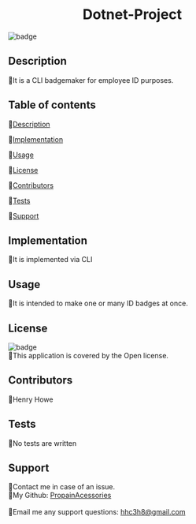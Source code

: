 
  <h1 align="center"> Dotnet-Project</h1>

  ![badge](https://img.shields.io/badge/license-Open-brightgreen)<br />

  ## Description
  🐔It is a CLI badgemaker for employee ID purposes.

  ## Table of contents
  🐔[Description](#description)

  🐔[Implementation](#implementation)

  🐔[Usage](#usage)

  🐔[License](#license)

  🐔[Contributors](#contributors)

  🐔[Tests](#tests)
  
  🐔[Support](#support)

  ## Implementation
  🐔It is implemented via CLI

  ## Usage
  🐔It is intended to make one or many ID badges at once.

  ## License
  ![badge](https://img.shields.io/badge/license-Open-brightgreen)
  <br/>
  🐔This application is covered by the Open license.
  
  ## Contributors
  🐔Henry Howe

  ## Tests
  🐔No tests are written

  ## Support
  🐔Contact me in case of an issue.<br/>
  🐔My Github: [PropainAcessories](https://github.com/undefined)<br/>
  <br/>
  🐔Email me any support questions: hhc3h8@gmail.com<br/>

